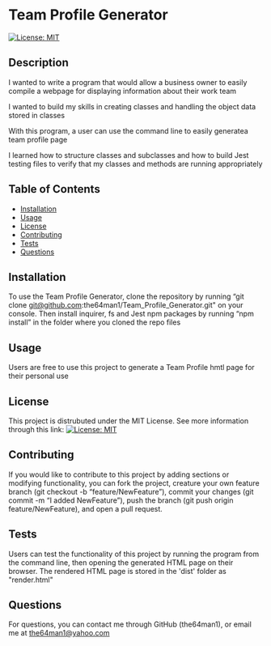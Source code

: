 # Team Profile Generator
[![License: MIT](https://img.shields.io/badge/License-MIT-yellow.svg)](https://opensource.org/licenses/MIT)

## Description
    
I wanted to write a program that would allow a business owner to easily compile a webpage for displaying information about their work team


I wanted to build my skills in creating classes and handling the object data stored in classes


With this program, a user can use the command line to easily generatea team profile page


I learned how to structure classes and subclasses and how to build Jest testing files to verify that my classes and methods are running appropriately


    
## Table of Contents
    
- [Installation](#installation)
- [Usage](#usage)
- [License](#license)
- [Contributing](#contributing)
- [Tests](#tests)
- [Questions](#questions)
    
## Installation
    
To use the Team Profile Generator, clone the repository by running “git clone git@github.com:the64man1/Team_Profile_Generator.git" on your console. Then install inquirer, fs and Jest npm packages by running “npm install” in the folder where you cloned the repo files
    
## Usage
    
Users are free to use this project to generate a Team Profile hmtl page for their personal use
    
## License
    
This project is distrubuted under the MIT License. See more information through this link: [![License: MIT](https://img.shields.io/badge/License-MIT-yellow.svg)](https://opensource.org/licenses/MIT)
    
## Contributing
    
If you would like to contribute to this project by adding sections or modifying functionality, you can fork the project, creature your own feature branch (git checkout -b “feature/NewFeature”), commit your changes (git commit -m “I added NewFeature”), push the branch (git push origin feature/NewFeature), and open a pull request.
    
## Tests
    
Users can test the functionality of this project by running the program from the command line, then opening the generated HTML page on their browser. The rendered HTML page is stored in the 'dist' folder as "render.html"
    
## Questions
    
For questions, you can contact me through GitHub (the64man1), or email me at the64man1@yahoo.com
